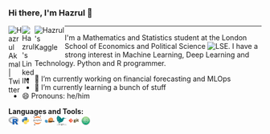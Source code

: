 ### Hi there, I'm Hazrul 👋


<a href="https://twitter.com/hazrulakmal2">
  <img align="left" alt="Hazrul Akmal | Twitter" width="27px" 
       src="https://upload.wikimedia.org/wikipedia/sco/thumb/9/9f/Twitter_bird_logo_2012.svg/172px-Twitter_bird_logo_2012.svg.png" />
</a>

<a href="https://www.linkedin.com/in/hazrulakmal/">
  <img align="left" alt="Hazrul's LinkedIN" width="25px" src="https://upload.wikimedia.org/wikipedia/commons/thumb/c/ca/LinkedIn_logo_initials.png/240px-LinkedIn_logo_initials.png" />
</a>

<a href="https://www.kaggle.com/hazrulakmal">
  <img align="left" alt="Hazrul's Kaggle" width="60px" src="https://upload.wikimedia.org/wikipedia/commons/7/7c/Kaggle_logo.png"" />
</a>

__________________________

I'm a Mathematics and Statistics student at the London School of Economics and Political Science <img alt="LSE" width="18px" src="https://upload.wikimedia.org/wikipedia/commons/thumb/5/51/LSE_Logo.svg/319px-LSE_Logo.svg.png" />. I have a strong interest in Machine Learning, Deep Learning and Technology. Python and R programmer.

- 🔭 I’m currently working on financial forecasting and MLOps
- 🌱 I’m currently learning a bunch of stuff
- 😄 Pronouns: he/him


**Languages and Tools:**  
<code><img height="20" src="https://raw.githubusercontent.com/github/explore/80688e429a7d4ef2fca1e82350fe8e3517d3494d/topics/r/r.png"></code>
<code><img height="20" src="https://raw.githubusercontent.com/github/explore/80688e429a7d4ef2fca1e82350fe8e3517d3494d/topics/python/python.png"></code>
<code><img height="20" src="https://raw.githubusercontent.com/github/explore/80688e429a7d4ef2fca1e82350fe8e3517d3494d/topics/jupyter-notebook/jupyter-notebook.png"></code>
<code><img height="20" src="https://raw.githubusercontent.com/github/explore/80688e429a7d4ef2fca1e82350fe8e3517d3494d/topics/scikit-learn/scikit-learn.png"></code>
<code><img height="20" src="https://raw.githubusercontent.com/github/explore/80688e429a7d4ef2fca1e82350fe8e3517d3494d/topics/latex/latex.png"></code>
<code><img height="20" src="https://raw.githubusercontent.com/github/explore/80688e429a7d4ef2fca1e82350fe8e3517d3494d/topics/git/git.png"></code>
<code><img height="20" src="https://raw.githubusercontent.com/github/explore/80688e429a7d4ef2fca1e82350fe8e3517d3494d/topics/atom/atom.png"></code>
